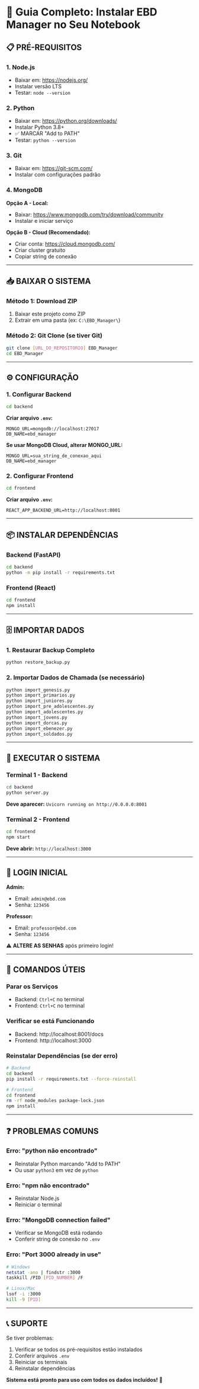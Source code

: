 # 🚀 Guia Completo: Instalar EBD Manager no Seu Notebook

## 📋 PRÉ-REQUISITOS

### 1. Node.js
- Baixar em: https://nodejs.org/
- Instalar versão LTS
- Testar: `node --version`

### 2. Python  
- Baixar em: https://python.org/downloads/
- Instalar Python 3.8+
- ✅ MARCAR "Add to PATH"
- Testar: `python --version`

### 3. Git
- Baixar em: https://git-scm.com/
- Instalar com configurações padrão

### 4. MongoDB
**Opção A - Local:**
- Baixar: https://www.mongodb.com/try/download/community
- Instalar e iniciar serviço

**Opção B - Cloud (Recomendado):**
- Criar conta: https://cloud.mongodb.com/
- Criar cluster gratuito
- Copiar string de conexão

---

## 📥 BAIXAR O SISTEMA

### Método 1: Download ZIP
1. Baixar este projeto como ZIP
2. Extrair em uma pasta (ex: `C:\EBD_Manager\`)

### Método 2: Git Clone (se tiver Git)
```bash
git clone [URL_DO_REPOSITORIO] EBD_Manager
cd EBD_Manager
```

---

## ⚙️ CONFIGURAÇÃO

### 1. Configurar Backend
```bash
cd backend
```

**Criar arquivo `.env`:**
```
MONGO_URL=mongodb://localhost:27017
DB_NAME=ebd_manager
```

**Se usar MongoDB Cloud, alterar MONGO_URL:**
```
MONGO_URL=sua_string_de_conexao_aqui
DB_NAME=ebd_manager
```

### 2. Configurar Frontend
```bash
cd frontend
```

**Criar arquivo `.env`:**
```
REACT_APP_BACKEND_URL=http://localhost:8001
```

---

## 📦 INSTALAR DEPENDÊNCIAS

### Backend (FastAPI)
```bash
cd backend
python -m pip install -r requirements.txt
```

### Frontend (React)
```bash
cd frontend
npm install
```

---

## 🗄️ IMPORTAR DADOS

### 1. Restaurar Backup Completo
```bash
python restore_backup.py
```

### 2. Importar Dados de Chamada (se necessário)
```bash
python import_genesis.py
python import_primarios.py
python import_juniores.py
python import_pre_adolescentes.py
python import_adolescentes.py
python import_jovens.py
python import_dorcas.py
python import_ebenezer.py
python import_soldados.py
```

---

## 🚀 EXECUTAR O SISTEMA

### Terminal 1 - Backend
```bash
cd backend
python server.py
```
**Deve aparecer:** `Uvicorn running on http://0.0.0.0:8001`

### Terminal 2 - Frontend  
```bash
cd frontend
npm start
```
**Deve abrir:** `http://localhost:3000`

---

## 🔑 LOGIN INICIAL

**Admin:**
- Email: `admin@ebd.com`
- Senha: `123456`

**Professor:**
- Email: `professor@ebd.com` 
- Senha: `123456`

⚠️ **ALTERE AS SENHAS** após primeiro login!

---

## 🔧 COMANDOS ÚTEIS

### Parar os Serviços
- Backend: `Ctrl+C` no terminal
- Frontend: `Ctrl+C` no terminal

### Verificar se está Funcionando
- Backend: http://localhost:8001/docs
- Frontend: http://localhost:3000

### Reinstalar Dependências (se der erro)
```bash
# Backend
cd backend
pip install -r requirements.txt --force-reinstall

# Frontend  
cd frontend
rm -rf node_modules package-lock.json
npm install
```

---

## ❓ PROBLEMAS COMUNS

### Erro: "python não encontrado"
- Reinstalar Python marcando "Add to PATH"
- Ou usar `python3` em vez de `python`

### Erro: "npm não encontrado"
- Reinstalar Node.js
- Reiniciar o terminal

### Erro: "MongoDB connection failed"
- Verificar se MongoDB está rodando
- Conferir string de conexão no `.env`

### Erro: "Port 3000 already in use"
```bash
# Windows
netstat -ano | findstr :3000
taskkill /PID [PID_NUMBER] /F

# Linux/Mac
lsof -i :3000
kill -9 [PID]
```

---

## 📞 SUPORTE

Se tiver problemas:
1. Verificar se todos os pré-requisitos estão instalados
2. Conferir arquivos `.env`
3. Reiniciar os terminais
4. Reinstalar dependências

**Sistema está pronto para uso com todos os dados incluídos!** 🎉